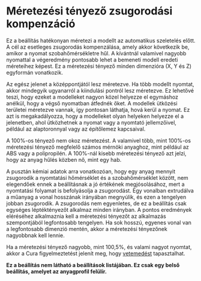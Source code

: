 # Méretezési tényező zsugorodási kompenzáció


<comment></comment>Ez a beállítás hatékonyan méretezi a modellt az automatikus szeletelés előtt. A cél az esetleges zsugorodás kompenzálása, amely akkor következik be, amikor a nyomat szobahőmérsékletre hűl. A kívántnál valamivel nagyobb nyomattal a végeredmény pontosabb lehet a bemeneti modell eredeti méreteihez képest. Ez a méretezési tényező minden dimenzióra (X, Y és Z) egyformán vonatkozik.

Az egész jelenet a középpontjától lesz méretezve. Ha több modellt nyomtat, akkor mindegyik ugyanarról a kiindulási pontról lesz méretezve. Ez lehetővé teszi, hogy ezeket a modelleket nagyon közel helyezze el egymáshoz anélkül, hogy a végső nyomatban átfednék őket. A modellek ütközési területei méretezve vannak, így pontosan láthatja, hová kerül a nyomat. Ez azt is megakadályozza, hogy a modelleket olyan helyeken helyezze el a jelenetben, ahol ütközhetnek a nyomat vagy a nyomtató jellemzőivel, például az alaptoronnyal vagy az építőlemez kapcsaival.

A 100%-os tényező nem okoz méretezést. A valamivel több, mint 100%-os méretezési tényező megfelelő számos mérnöki anyaghoz, mint például az ABS vagy a polipropilén. A 100%-nál kisebb méretezési tényező azt jelzi, hogy az anyag hűlés közben nő, mint egy hab.

A pusztán kémiai adatok arra vonatkozóan, hogy egy anyag mennyit zsugorodik a nyomtatási hőmérséklet és a szobahőmérséklet között, nem elegendőek ennek a beállításnak a jó értékének megjósolásához, mert a nyomtatási folyamat is befolyásolja a zsugorodást. Egy vonalban extrudálva a műanyag a vonal hosszának irányában megnyúlik, és ezen a tengelyen jobban zsugorodik. A zsugorodás nem egyenletes, de ez a beállítás csak egységes léptéktényezőt alkalmaz minden irányban. A pontos eredmények eléréséhez alkalmaznia kell a méretezési tényezőt az alkalmazás szempontjából legfontosabb tengelyen. Ha sok hosszú, egyenes vonal van a legfontosabb dimenzió mentén, akkor a méretezési tényezőnek nagyobbnak kell lennie.

Ha a méretezési tényező nagyobb, mint 100,5%, és valami nagyot nyomtat, akkor a Cura figyelmeztetést jelenít meg, hogy [vetemedést](../troubleshooting/warping.md) tapasztalhat.<!-- endif -->

<!--if cura_version < 4.8:This is a descriptive setting, letting Cura know how much the material shrinks when it cools down from the printing temperature to room temperature.

This setting is currently not used for slicing. It is currently only used to display a warning to the user when printing large things if the shrinkage ratio is larger than 0.5%.
-->

**Ez a beállítás nem látható a beállítások listájában. Ez csak egy belső beállítás, amelyet az anyagprofil felülír.**
